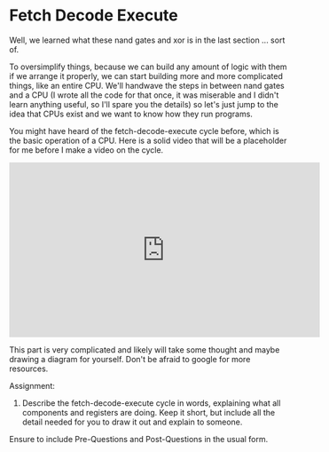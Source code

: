 # Fetch Decode Execute
Well, we learned what these nand gates and xor is in the last section ... sort of. 

To oversimplify things, because we can build any amount of logic with them if we arrange it properly, we can start building more and more complicated things, like an entire CPU. We'll handwave the steps in between nand gates and a CPU (I wrote all the code for that once, it was miserable and I didn't learn anything useful, so I'll spare you the details) so let's just jump to the idea that CPUs exist and we want to know how they run programs.

You might have heard of the fetch-decode-execute cycle before, which is the basic operation of a CPU. Here is a solid video that will be a placeholder for me before I make a video on the cycle. 

<iframe width="560" height="315" src="https://www.youtube.com/embed/Z5JC9Ve1sfI" title="YouTube video player" frameborder="0" allow="accelerometer; autoplay; clipboard-write; encrypted-media; gyroscope; picture-in-picture" allowfullscreen></iframe>

This part is very complicated and likely will take some thought and maybe drawing a diagram for yourself. Don't be afraid to google for more resources. 

Assignment: 

1. Describe the fetch-decode-execute cycle in words, explaining what all components and registers are doing. Keep it short, but include all the detail needed for you to draw it out and explain to someone. 

Ensure to include Pre-Questions and Post-Questions in the usual form. 